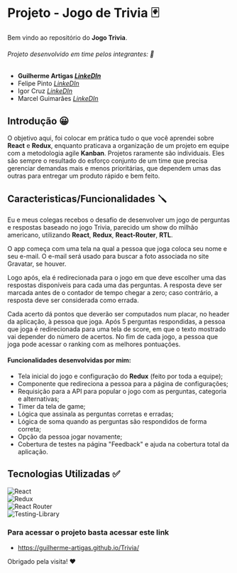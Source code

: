 # Projeto - Jogo de Trivia 🃏

Bem vindo ao repositório do **Jogo Trivia**.

###### Projeto desenvolvido em time pelos integrantes: 🎯
- **Guilherme Artigas _[LinkeDIn](https://www.linkedin.com/in/guilherme-artigas/)_**
- Felipe Pinto _[LinkeDIn](https://www.linkedin.com/in/felipe-pinto-coder/)_
- Igor Cruz _[LinkeDIn](https://www.linkedin.com/in/igorcruzcf/)_
- Marcel Guimarães _[LinkeDIn](https://www.linkedin.com/in/marcel-guimar%C3%A3es/)_

## Introdução 😀

O objetivo aqui, foi colocar em prática tudo o que você aprendei sobre **React** e **Redux**, enquanto praticava a organização de um projeto em equipe com a metodologia agile **Kanban**. Projetos raramente são individuais. Eles são sempre o resultado do esforço conjunto de um time que precisa gerenciar demandas mais e menos prioritárias, que dependem umas das outras para entregar um produto rápido e bem feito.

## Caracteristicas/Funcionalidades 🪛

Eu e meus colegas recebos o desafio de desenvolver um jogo de perguntas e respostas baseado no jogo Trivia, parecido um show do milhão americano, utilizando **React**, **Redux**, **React-Router**, **RTL**.

O app começa com uma tela na qual a pessoa que joga coloca seu nome e seu e-mail. O e-mail será usado para buscar a foto associada no site Gravatar, se houver.

Logo após, ela é redirecionada para o jogo em que deve escolher uma das respostas disponíveis para cada uma das perguntas. A resposta deve ser marcada antes de o contador de tempo chegar a zero; caso contrário, a resposta deve ser considerada como errada.

Cada acerto dá pontos que deverão ser computados num placar, no header da aplicação, à pessoa que joga. Após 5 perguntas respondidas, a pessoa que joga é redirecionada para uma tela de score, em que o texto mostrado vai depender do número de acertos. No fim de cada jogo, a pessoa que joga pode acessar o ranking com as melhores pontuações.

#### Funcionalidades desenvolvidas por mim:

- Tela inicial do jogo e configuração do **Redux** (feito por toda a equipe);
- Componente que redireciona a pessoa para a página de configurações;
- Requisição para a API para popular o jogo com as perguntas, categoria e alternativas;
- Timer da tela de game;
- Lógica que assinala as perguntas corretas e erradas;
- Lógica de soma quando as perguntas são respondidos de forma correta;
- Opção da pessoa jogar novamente;
- Cobertura de testes na página "Feedback" e ajuda na cobertura total da aplicação.

## Tecnologias Utilizadas ✅

![React](https://img.shields.io/badge/react-%2320232a.svg?style=for-the-badge&logo=react&logoColor=%2361DAFB)
<br />
![Redux](https://img.shields.io/badge/redux-%23593d88.svg?style=for-the-badge&logo=redux&logoColor=white)
<br />
![React Router](https://img.shields.io/badge/React_Router-CA4245?style=for-the-badge&logo=react-router&logoColor=white)
<br />
![Testing-Library](https://img.shields.io/badge/-TestingLibrary-%23E33332?style=for-the-badge&logo=testing-library&logoColor=white)

### Para acessar o projeto basta acessar este link

- https://guilherme-artigas.github.io/Trivia/

Obrigado pela visita! ❤️